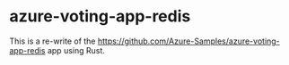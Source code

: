 # azure-voting-app-redis

This is a re-write of the https://github.com/Azure-Samples/azure-voting-app-redis app using Rust.
